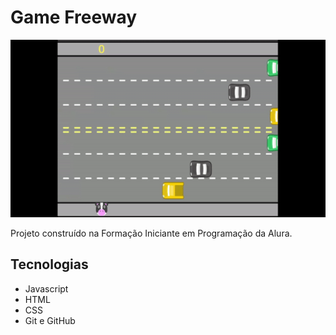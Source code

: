 # Game Freeway

![preview](./assets/ezgif.com-gif-maker.gif)

Projeto construído na Formação Iniciante em Programação da Alura.

## Tecnologias
- Javascript
- HTML
- CSS
- Git e GitHub